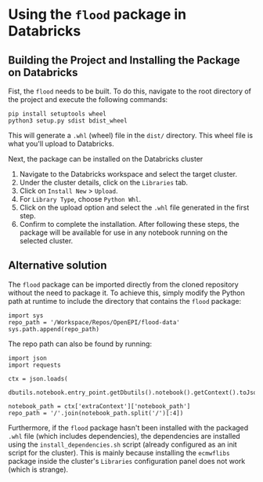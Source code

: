 # Using the `flood` package in Databricks

## Building the Project and Installing the Package on Databricks
   
Fist, the `flood` needs to be built. To do this, navigate to the root directory of the project and execute the following commands:

```
pip install setuptools wheel
python3 setup.py sdist bdist_wheel
```
This will generate a `.whl` (wheel) file in the `dist/` directory. This wheel file is what you'll upload to Databricks.

Next, the package can be installed on the Databricks cluster

1. Navigate to the Databricks workspace and select the target cluster.
2. Under the cluster details, click on the `Libraries` tab.
3. Click on `Install New` > `Upload`.
4. For `Library Type`, choose `Python Whl`.
5. Click on the upload option and select the `.whl` file generated in the first step.
6. Confirm to complete the installation.
After following these steps, the package will be available for use in any notebook running on the selected cluster.

## Alternative solution

The `flood` package can be imported directly from the cloned repository without the need to package it. To achieve this, simply modify the Python path at runtime to include the directory that contains the `flood` package:
```
import sys
repo_path = '/Workspace/Repos/OpenEPI/flood-data'
sys.path.append(repo_path)
```
The repo path can also be found by running:
```
import json
import requests

ctx = json.loads(
  dbutils.notebook.entry_point.getDbutils().notebook().getContext().toJson())

notebook_path = ctx['extraContext']['notebook_path']
repo_path = '/'.join(notebook_path.split('/')[:4])
```

Furthermore, if the `flood` package hasn't been installed with the packaged `.whl` file (which includes dependencies), the dependencies are installed using the `install_dependencies.sh` script (already configured as an init script for the cluster). This is mainly because installing the `ecmwflibs` package inside the cluster's `Libraries` configuration panel does not work (which is strange).